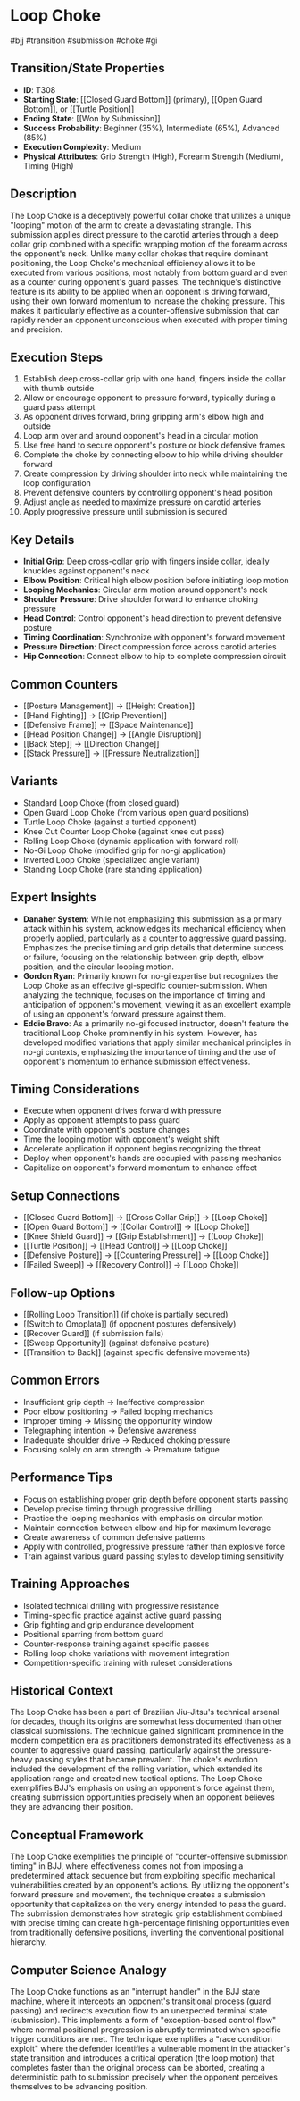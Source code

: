# Loop Choke
#bjj #transition #submission #choke #gi

## Transition/State Properties
- **ID**: T308
- **Starting State**: [[Closed Guard Bottom]] (primary), [[Open Guard Bottom]], or [[Turtle Position]]
- **Ending State**: [[Won by Submission]]
- **Success Probability**: Beginner (35%), Intermediate (65%), Advanced (85%)
- **Execution Complexity**: Medium
- **Physical Attributes**: Grip Strength (High), Forearm Strength (Medium), Timing (High)

## Description
The Loop Choke is a deceptively powerful collar choke that utilizes a unique "looping" motion of the arm to create a devastating strangle. This submission applies direct pressure to the carotid arteries through a deep collar grip combined with a specific wrapping motion of the forearm across the opponent's neck. Unlike many collar chokes that require dominant positioning, the Loop Choke's mechanical efficiency allows it to be executed from various positions, most notably from bottom guard and even as a counter during opponent's guard passes. The technique's distinctive feature is its ability to be applied when an opponent is driving forward, using their own forward momentum to increase the choking pressure. This makes it particularly effective as a counter-offensive submission that can rapidly render an opponent unconscious when executed with proper timing and precision.

## Execution Steps
1. Establish deep cross-collar grip with one hand, fingers inside the collar with thumb outside
2. Allow or encourage opponent to pressure forward, typically during a guard pass attempt
3. As opponent drives forward, bring gripping arm's elbow high and outside
4. Loop arm over and around opponent's head in a circular motion
5. Use free hand to secure opponent's posture or block defensive frames
6. Complete the choke by connecting elbow to hip while driving shoulder forward
7. Create compression by driving shoulder into neck while maintaining the loop configuration
8. Prevent defensive counters by controlling opponent's head position
9. Adjust angle as needed to maximize pressure on carotid arteries
10. Apply progressive pressure until submission is secured

## Key Details
- **Initial Grip**: Deep cross-collar grip with fingers inside collar, ideally knuckles against opponent's neck
- **Elbow Position**: Critical high elbow position before initiating loop motion
- **Looping Mechanics**: Circular arm motion around opponent's neck
- **Shoulder Pressure**: Drive shoulder forward to enhance choking pressure
- **Head Control**: Control opponent's head direction to prevent defensive posture
- **Timing Coordination**: Synchronize with opponent's forward movement
- **Pressure Direction**: Direct compression force across carotid arteries
- **Hip Connection**: Connect elbow to hip to complete compression circuit

## Common Counters
- [[Posture Management]] → [[Height Creation]]
- [[Hand Fighting]] → [[Grip Prevention]]
- [[Defensive Frame]] → [[Space Maintenance]]
- [[Head Position Change]] → [[Angle Disruption]]
- [[Back Step]] → [[Direction Change]]
- [[Stack Pressure]] → [[Pressure Neutralization]]

## Variants
- Standard Loop Choke (from closed guard)
- Open Guard Loop Choke (from various open guard positions)
- Turtle Loop Choke (against a turtled opponent)
- Knee Cut Counter Loop Choke (against knee cut pass)
- Rolling Loop Choke (dynamic application with forward roll)
- No-Gi Loop Choke (modified grip for no-gi application)
- Inverted Loop Choke (specialized angle variant)
- Standing Loop Choke (rare standing application)

## Expert Insights
- **Danaher System**: While not emphasizing this submission as a primary attack within his system, acknowledges its mechanical efficiency when properly applied, particularly as a counter to aggressive guard passing. Emphasizes the precise timing and grip details that determine success or failure, focusing on the relationship between grip depth, elbow position, and the circular looping motion.
- **Gordon Ryan**: Primarily known for no-gi expertise but recognizes the Loop Choke as an effective gi-specific counter-submission. When analyzing the technique, focuses on the importance of timing and anticipation of opponent's movement, viewing it as an excellent example of using an opponent's forward pressure against them.
- **Eddie Bravo**: As a primarily no-gi focused instructor, doesn't feature the traditional Loop Choke prominently in his system. However, has developed modified variations that apply similar mechanical principles in no-gi contexts, emphasizing the importance of timing and the use of opponent's momentum to enhance submission effectiveness.

## Timing Considerations
- Execute when opponent drives forward with pressure
- Apply as opponent attempts to pass guard
- Coordinate with opponent's posture changes
- Time the looping motion with opponent's weight shift
- Accelerate application if opponent begins recognizing the threat
- Deploy when opponent's hands are occupied with passing mechanics
- Capitalize on opponent's forward momentum to enhance effect

## Setup Connections
- [[Closed Guard Bottom]] → [[Cross Collar Grip]] → [[Loop Choke]]
- [[Open Guard Bottom]] → [[Collar Control]] → [[Loop Choke]]
- [[Knee Shield Guard]] → [[Grip Establishment]] → [[Loop Choke]]
- [[Turtle Position]] → [[Head Control]] → [[Loop Choke]]
- [[Defensive Posture]] → [[Countering Pressure]] → [[Loop Choke]]
- [[Failed Sweep]] → [[Recovery Control]] → [[Loop Choke]]

## Follow-up Options
- [[Rolling Loop Transition]] (if choke is partially secured)
- [[Switch to Omoplata]] (if opponent postures defensively)
- [[Recover Guard]] (if submission fails)
- [[Sweep Opportunity]] (against defensive posture)
- [[Transition to Back]] (against specific defensive movements)

## Common Errors
- Insufficient grip depth → Ineffective compression
- Poor elbow positioning → Failed looping mechanics
- Improper timing → Missing the opportunity window
- Telegraphing intention → Defensive awareness
- Inadequate shoulder drive → Reduced choking pressure
- Focusing solely on arm strength → Premature fatigue

## Performance Tips
- Focus on establishing proper grip depth before opponent starts passing
- Develop precise timing through progressive drilling
- Practice the looping mechanics with emphasis on circular motion
- Maintain connection between elbow and hip for maximum leverage
- Create awareness of common defensive patterns
- Apply with controlled, progressive pressure rather than explosive force
- Train against various guard passing styles to develop timing sensitivity

## Training Approaches
- Isolated technical drilling with progressive resistance
- Timing-specific practice against active guard passing
- Grip fighting and grip endurance development
- Positional sparring from bottom guard
- Counter-response training against specific passes
- Rolling loop choke variations with movement integration
- Competition-specific training with ruleset considerations

## Historical Context
The Loop Choke has been a part of Brazilian Jiu-Jitsu's technical arsenal for decades, though its origins are somewhat less documented than other classical submissions. The technique gained significant prominence in the modern competition era as practitioners demonstrated its effectiveness as a counter to aggressive guard passing, particularly against the pressure-heavy passing styles that became prevalent. The choke's evolution included the development of the rolling variation, which extended its application range and created new tactical options. The Loop Choke exemplifies BJJ's emphasis on using an opponent's force against them, creating submission opportunities precisely when an opponent believes they are advancing their position.

## Conceptual Framework
The Loop Choke exemplifies the principle of "counter-offensive submission timing" in BJJ, where effectiveness comes not from imposing a predetermined attack sequence but from exploiting specific mechanical vulnerabilities created by an opponent's actions. By utilizing the opponent's forward pressure and movement, the technique creates a submission opportunity that capitalizes on the very energy intended to pass the guard. The submission demonstrates how strategic grip establishment combined with precise timing can create high-percentage finishing opportunities even from traditionally defensive positions, inverting the conventional positional hierarchy.

## Computer Science Analogy
The Loop Choke functions as an "interrupt handler" in the BJJ state machine, where it intercepts an opponent's transitional process (guard passing) and redirects execution flow to an unexpected terminal state (submission). This implements a form of "exception-based control flow" where normal positional progression is abruptly terminated when specific trigger conditions are met. The technique exemplifies a "race condition exploit" where the defender identifies a vulnerable moment in the attacker's state transition and introduces a critical operation (the loop motion) that completes faster than the original process can be aborted, creating a deterministic path to submission precisely when the opponent perceives themselves to be advancing position.
